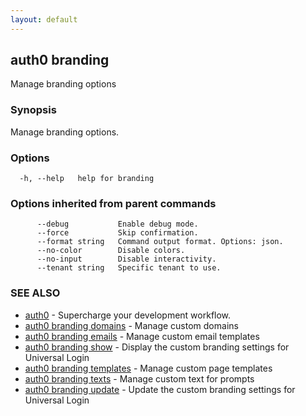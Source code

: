 ```yaml
---
layout: default
---
```

## auth0 branding

Manage branding options

### Synopsis

Manage branding options.

### Options

```
  -h, --help   help for branding
```

### Options inherited from parent commands

```
      --debug           Enable debug mode.
      --force           Skip confirmation.
      --format string   Command output format. Options: json.
      --no-color        Disable colors.
      --no-input        Disable interactivity.
      --tenant string   Specific tenant to use.
```

### SEE ALSO

* [auth0](/auth0-cli/)	 - Supercharge your development workflow.
* [auth0 branding domains](auth0_branding_domains.md)	 - Manage custom domains
* [auth0 branding emails](auth0_branding_emails.md)	 - Manage custom email templates
* [auth0 branding show](auth0_branding_show.md)	 - Display the custom branding settings for Universal Login
* [auth0 branding templates](auth0_branding_templates.md)	 - Manage custom page templates
* [auth0 branding texts](auth0_branding_texts.md)	 - Manage custom text for prompts
* [auth0 branding update](auth0_branding_update.md)	 - Update the custom branding settings for Universal Login

